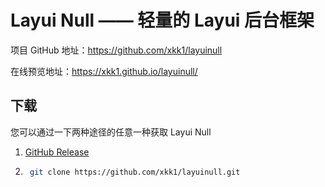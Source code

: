# Layui Null —— 轻量的 Layui 后台框架

项目 GitHub 地址：<https://github.com/xkk1/layuinull>

在线预览地址：<https://xkk1.github.io/layuinull/>

## 下载

您可以通过一下两种途径的任意一种获取 Layui Null

1. [GitHub Release](https://github.com/xkk1/layuinull/releases)

2. ```bash
    git clone https://github.com/xkk1/layuinull.git
    ```

